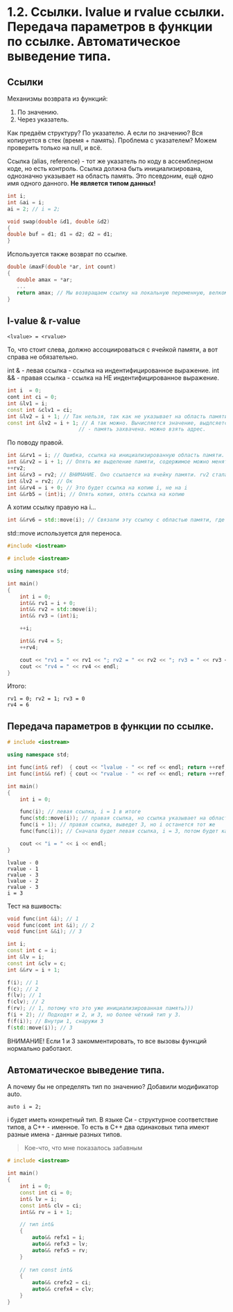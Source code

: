 # 1.2. Ссылки. lvalue и rvalue ссылки. Передача параметров в функции по ссылке. Автоматическое выведение типа.

## Ссылки

Механизмы возврата из функций:

1. По значению.
2. Через указатель.

Как предаём структуру? По указателю. А если по значению? Вся копируется в стек (время + память). Проблема с указателем? Можем проверить только на null, и всё. 

Ссылка (alias, reference) - тот же указатель по коду в ассемблерном коде, но есть контроль. Ссылка должна быть инициализирована, однозначно указывает на область память. Это псевдоним, ещё одно имя одного данного. **Не является типом данных!**

```cpp
int i;
int &ai = i;
ai = 2; // i = 2;
```

```cpp
void swap(double &d1, double &d2)
{
double buf = d1; d1 = d2; d2 = d1;
}
```

Используется также возврат по ссылке. 

```cpp
double &maxF(double *ar, int count)
{
   double amax = *ar;
   ...
   return amax; // Мы возвращаем ссылку на локальную переменную, велком ту висящую ссылку.
}
```

## l-value & r-value

`<lvalue> = <rvalue> `

То, что стоит слева, должно ассоциироваться с ячейкой памяти, а вот справа не обязательно.

int & - левая ссылка - ссылка на индентифицированное выражение.
int && - правая ссылка - ссылка на НЕ индентифицированное выражение.

```cpp
int i  = 0;
cont int ci = 0;
int &lv1 = i;
const int &clv1 = ci;
int &lv2 = i + 1; // Так нельзя, так как не указывает на область памяти
const int &lv2 = i + 1; // А так можно. Вычисляется значение, выдлсяется память, туда значение. Пока все ссылки не умрут 
                       // - память захвачена. можно взять адрес.
```

По поводу правой.

```cpp
int &&rv1 = i; // Ошибка, ссылка на инициализированную область памяти.
int &&rv2 = i + 1; // Опять же выделение памяти, содержимое можно менять. 
++rv2;
int &&rv3 = rv2; // ВНИМАНИЕ. Оно ссылается на ячейку памяти. rv2 стала идентифицируемой -> ошибка
int &lv2 = rv2; // Ок
int &&rv4 = i + 0; // Это будет ссылка на копию i, не на i
int &&rb5 = (int)i; // Опять копия, опять ссылка на копию
```

А хотим ссылку правую на i...

```cpp
int &&rv6 = std::move(i); // Связали эту ссылку с областью памяти, где находится переменная i.
```

std::move используется для переноса.

```cpp
#include <iostream>

# include <iostream>

using namespace std;

int main()
{
    int i = 0;
    int&& rv1 = i + 0;
    int&& rv2 = std::move(i);
    int&& rv3 = (int)i;

    ++i;

    int&& rv4 = 5;
    ++rv4;

    cout << "rv1 = " << rv1 << "; rv2 = " << rv2 << "; rv3 = " << rv3 << endl;
    cout << "rv4 = " << rv4 << endl;
}
```
Итого:

```
rv1 = 0; rv2 = 1; rv3 = 0
rv4 = 6
```
## Передача параметров в функции по ссылке. 

```cpp
# include <iostream>

using namespace std;

int func(int& ref)  { cout << "lvalue - " << ref << endl; return ++ref; }
int func(int&& ref) { cout << "rvalue - " << ref << endl; return ++ref; }

int main()
{
    int i = 0;

    func(i); // левая ссылка, i = 1 в итоге
    func(std::move(i)); // правая ссылка, но ссылка указывает на область памяти с i. i = 2 в итоге
    func(i + 1); // правая ссылка, выведет 3, но i останется тот же
    func(func(i)); // Сначала будет левая ссылка, i = 3, потом будет как правая ссылка, i не поменяется

    cout << "i = " << i << endl;
}
```
```
lvalue - 0
rvalue - 1
rvalue - 3
lvalue - 2
rvalue - 3
i = 3
```

Тест на вшивость:

```cpp
void func(int &i); // 1
void func(cont int &i); // 2
void func(int &&i); // 3
```
```cpp
int i;
const int c = i;
int &lv = i;
const int &clv = c;
int &&rv = i + 1;
```
```cpp
f(i); // 1
f(c); // 2
f(lv); // 1
f(clv); // 2
f(rv); // 1, потому что это уже инициализированная память)))
f(i + 2); // Подходят и 2, и 3, но более чёткий тип у 3. 
f(f(i)); // Внутри 1, снаружи 3
f(std::move(i)); // 3
```

ВНИМАНИЕ! Если 1 и 3 закомментировать, то все вызовы функций нормально работают.

## Автоматическое выведение типа.

А почему бы не определять тип по значению? Добавили модификатор auto.

`auto i = 2;`

i будет иметь конкретный тип. В  языке Си - структурное соответствие типов, а С++ - именное. То есть в С++ два одинаковых типа имеют разные имена - данные разных типов. 

> Кое-что, что мне показалось забавным

```cpp
# include <iostream>

int main()
{
    int i = 0;
    const int ci = 0;
    int& lv = i;
    const int& clv = ci;
    int&& rv = i + 1;

    // тип int&
    {
        auto&& refx1 = i;
        auto&& refx3 = lv;
        auto&& refx5 = rv;
    }
    
    // тип const int&
    {
        auto&& crefx2 = ci;
        auto&& crefx4 = clv;
    }
}
```